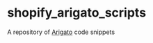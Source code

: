 # shopify_arigato_scripts
A repository of [Arigato](https://apps.shopify.com/mr-arigato-task-automator) code snippets
